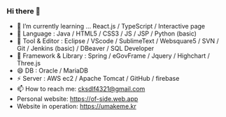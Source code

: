 ### Hi there 👋

<!--
**cksdlf856/cksdlf856** is a ✨ _special_ ✨ repository because its `README.md` (this file) appears on your GitHub profile.
-->
- 🌱 I’m currently learning ... React.js / TypeScript / Interactive page
- 🤔 Language : Java / HTML5 / CSS3 / JS / JSP / Python (basic)
- 💬 Tool & Editor : Eclipse / VScode / SublimeText / Websquare5 / SVN / Git / Jenkins (basic) / DBeaver / SQL Developer  
- 🔭 Framework & Library : Spring / eGovFrame / Jquery / Highchart / Three.js  
- 😄 DB : Oracle / MariaDB
- ⚡ Server : AWS ec2 / Apache Tomcat / GitHub / firebase
- 📫 How to reach me: cksdlf4321@gmail.com
- Personal website: https://of-side.web.app
- Website in operation: https://umakeme.kr

